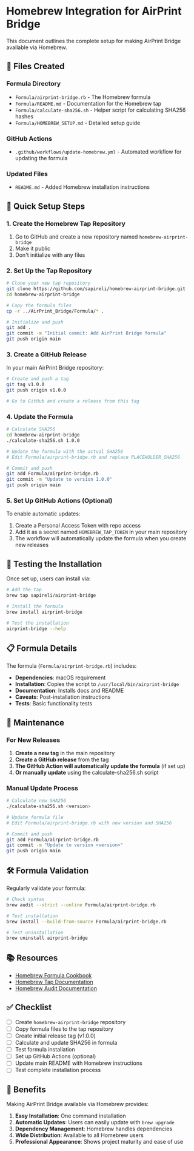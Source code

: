 # Homebrew Integration for AirPrint Bridge

This document outlines the complete setup for making AirPrint Bridge available via Homebrew.

## 📁 Files Created

### Formula Directory
- `Formula/airprint-bridge.rb` - The Homebrew formula
- `Formula/README.md` - Documentation for the Homebrew tap
- `Formula/calculate-sha256.sh` - Helper script for calculating SHA256 hashes
- `Formula/HOMEBREW_SETUP.md` - Detailed setup guide

### GitHub Actions
- `.github/workflows/update-homebrew.yml` - Automated workflow for updating the formula

### Updated Files
- `README.md` - Added Homebrew installation instructions

## 🚀 Quick Setup Steps

### 1. Create the Homebrew Tap Repository

1. Go to GitHub and create a new repository named `homebrew-airprint-bridge`
2. Make it public
3. Don't initialize with any files

### 2. Set Up the Tap Repository

```bash
# Clone your new tap repository
git clone https://github.com/sapireli/homebrew-airprint-bridge.git
cd homebrew-airprint-bridge

# Copy the formula files
cp -r ../AirPrint_Bridge/Formula/* .

# Initialize and push
git add .
git commit -m "Initial commit: Add AirPrint Bridge formula"
git push origin main
```

### 3. Create a GitHub Release

In your main AirPrint Bridge repository:

```bash
# Create and push a tag
git tag v1.0.0
git push origin v1.0.0

# Go to GitHub and create a release from this tag
```

### 4. Update the Formula

```bash
# Calculate SHA256
cd homebrew-airprint-bridge
./calculate-sha256.sh 1.0.0

# Update the formula with the actual SHA256
# Edit Formula/airprint-bridge.rb and replace PLACEHOLDER_SHA256

# Commit and push
git add Formula/airprint-bridge.rb
git commit -m "Update to version 1.0.0"
git push origin main
```

### 5. Set Up GitHub Actions (Optional)

To enable automatic updates:

1. Create a Personal Access Token with repo access
2. Add it as a secret named `HOMEBREW_TAP_TOKEN` in your main repository
3. The workflow will automatically update the formula when you create new releases

## 🧪 Testing the Installation

Once set up, users can install via:

```bash
# Add the tap
brew tap sapireli/airprint-bridge

# Install the formula
brew install airprint-bridge

# Test the installation
airprint-bridge --help
```

## 📋 Formula Details

The formula (`Formula/airprint-bridge.rb`) includes:

- **Dependencies**: macOS requirement
- **Installation**: Copies the script to `/usr/local/bin/airprint-bridge`
- **Documentation**: Installs docs and README
- **Caveats**: Post-installation instructions
- **Tests**: Basic functionality tests

## 🔄 Maintenance

### For New Releases

1. **Create a new tag** in the main repository
2. **Create a GitHub release** from the tag
3. **The GitHub Action will automatically update the formula** (if set up)
4. **Or manually update** using the calculate-sha256.sh script

### Manual Update Process

```bash
# Calculate new SHA256
./calculate-sha256.sh <version>

# Update formula file
# Edit Formula/airprint-bridge.rb with new version and SHA256

# Commit and push
git add Formula/airprint-bridge.rb
git commit -m "Update to version <version>"
git push origin main
```

## 🛠️ Formula Validation

Regularly validate your formula:

```bash
# Check syntax
brew audit --strict --online Formula/airprint-bridge.rb

# Test installation
brew install --build-from-source Formula/airprint-bridge.rb

# Test uninstallation
brew uninstall airprint-bridge
```

## 📚 Resources

- [Homebrew Formula Cookbook](https://docs.brew.sh/Formula-Cookbook)
- [Homebrew Tap Documentation](https://docs.brew.sh/Taps)
- [Homebrew Audit Documentation](https://docs.brew.sh/Manpage#audit-options-formula-cask-)

## ✅ Checklist

- [ ] Create `homebrew-airprint-bridge` repository
- [ ] Copy formula files to the tap repository
- [ ] Create initial release tag (v1.0.0)
- [ ] Calculate and update SHA256 in formula
- [ ] Test formula installation
- [ ] Set up GitHub Actions (optional)
- [ ] Update main README with Homebrew instructions
- [ ] Test complete installation process

## 🎯 Benefits

Making AirPrint Bridge available via Homebrew provides:

1. **Easy Installation**: One command installation
2. **Automatic Updates**: Users can easily update with `brew upgrade`
3. **Dependency Management**: Homebrew handles dependencies
4. **Wide Distribution**: Available to all Homebrew users
5. **Professional Appearance**: Shows project maturity and ease of use 